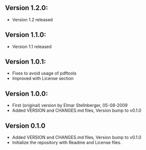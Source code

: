 ## Version 1.2.0:
 - Version 1.2 released

## Version 1.1.0:
 - Version 1.1 released

## Version 1.0.1:
 - Fixes to avoid usage of pdftools
 - Improved with License section

## Version 1.0.0:
 - First (original) version by Elmar Stellnberger, 05-08-2009
 - Added VERSION and CHANGES.md files, Version bump to v0.1.0

## Version 0.1.0
 - Added VERSION and CHANGES.md files, Version bump to v0.1.0
 - Initialize the repository with Readme and License files.

